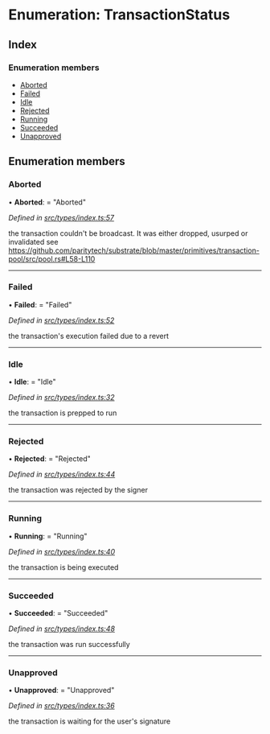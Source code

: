 # Enumeration: TransactionStatus

## Index

### Enumeration members

* [Aborted](transactionstatus.md#aborted)
* [Failed](transactionstatus.md#failed)
* [Idle](transactionstatus.md#idle)
* [Rejected](transactionstatus.md#rejected)
* [Running](transactionstatus.md#running)
* [Succeeded](transactionstatus.md#succeeded)
* [Unapproved](transactionstatus.md#unapproved)

## Enumeration members

###  Aborted

• **Aborted**: = "Aborted"

*Defined in [src/types/index.ts:57](https://github.com/PolymathNetwork/polymesh-sdk/blob/bf2b7a12/src/types/index.ts#L57)*

the transaction couldn't be broadcast. It was either dropped, usurped or invalidated
see https://github.com/paritytech/substrate/blob/master/primitives/transaction-pool/src/pool.rs#L58-L110

___

###  Failed

• **Failed**: = "Failed"

*Defined in [src/types/index.ts:52](https://github.com/PolymathNetwork/polymesh-sdk/blob/bf2b7a12/src/types/index.ts#L52)*

the transaction's execution failed due to a revert

___

###  Idle

• **Idle**: = "Idle"

*Defined in [src/types/index.ts:32](https://github.com/PolymathNetwork/polymesh-sdk/blob/bf2b7a12/src/types/index.ts#L32)*

the transaction is prepped to run

___

###  Rejected

• **Rejected**: = "Rejected"

*Defined in [src/types/index.ts:44](https://github.com/PolymathNetwork/polymesh-sdk/blob/bf2b7a12/src/types/index.ts#L44)*

the transaction was rejected by the signer

___

###  Running

• **Running**: = "Running"

*Defined in [src/types/index.ts:40](https://github.com/PolymathNetwork/polymesh-sdk/blob/bf2b7a12/src/types/index.ts#L40)*

the transaction is being executed

___

###  Succeeded

• **Succeeded**: = "Succeeded"

*Defined in [src/types/index.ts:48](https://github.com/PolymathNetwork/polymesh-sdk/blob/bf2b7a12/src/types/index.ts#L48)*

the transaction was run successfully

___

###  Unapproved

• **Unapproved**: = "Unapproved"

*Defined in [src/types/index.ts:36](https://github.com/PolymathNetwork/polymesh-sdk/blob/bf2b7a12/src/types/index.ts#L36)*

the transaction is waiting for the user's signature
